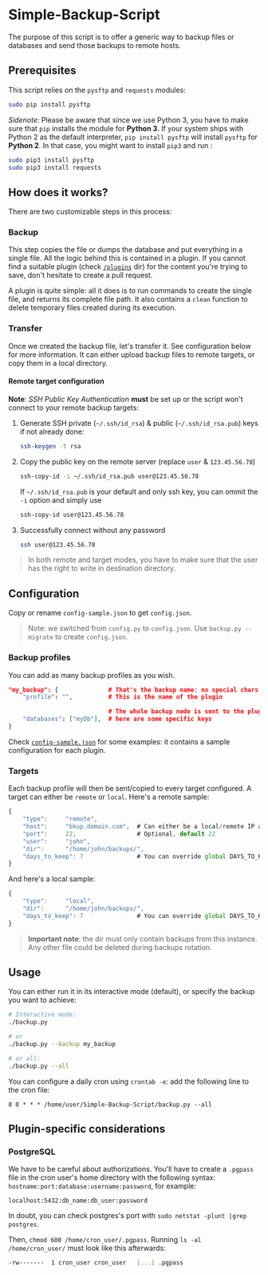 # Simple-Backup-Script
The purpose of this script is to offer a generic way to backup files or databases and send those backups to remote hosts.


## Prerequisites
This script relies on the `pysftp` and `requests`  modules:

```bash
sudo pip install pysftp
```

*Sidenote*: Please be aware that since we use Python 3, you have to make sure that `pip` installs the module for **Python 3**.
If your system ships with Python 2 as the default interpreter, `pip install pysftp` will install `pysftp` for **Python 2**.
In that case, you might want to install `pip3` and run :

```bash
sudo pip3 install pysftp
sudo pip3 install requests
```


## How does it works?
There are two customizable steps in this process:

### Backup
This step copies the file or dumps the database and put everything in a single file.
All the logic behind this is contained in a plugin. If you cannot find a suitable plugin (check [`/plugins`](/plugins) dir)
for the content you're trying to save, don't hesitate to create a pull request.

A plugin is quite simple: all it does is to run commands to create the single file, and returns its complete file path.
It also contains a `clean` function to delete temporary files created during its execution.

### Transfer
Once we created the backup file, let's transfer it. See configuration below for more information.
It can either upload backup files to remote targets, or copy them in a local directory.

#### Remote target configuration
**Note**: *SSH Public Key Authentication* **must** be set up or the script won't connect to your remote backup targets:

1. Generate SSH private (`~/.ssh/id_rsa`) & public (`~/.ssh/id_rsa.pub`) keys if not already done:

    ```bash
    ssh-keygen -t rsa
    ```

2. Copy the public key on the remote server (replace `user` & `123.45.56.78`)

    ```bash
    ssh-copy-id -i ~/.ssh/id_rsa.pub user@123.45.56.78
    ```

    If `~/.ssh/id_rsa.pub` is your default and only ssh key, you can ommit the `-i` option and simply use

    ```bash
    ssh-copy-id user@123.45.56.78
    ```

3. Successfully connect without any password

    ```bash
    ssh user@123.45.56.78
    ```

> In both remote and target modes, you have to make sure that the user has the right to write in destination directory.

## Configuration
Copy or rename `config-sample.json` to get `config.json`.

> Note: we switched from `config.py` to `config.json`. Use `backup.py --migrate` to create `config.json`.

### Backup profiles
You can add as many backup profiles as you wish.

```json
"my_backup": {              # That's the backup name: no special chars nor spaces please
    "profile": "",          # This is the name of the plugin

                            # The whole backup node is sent to the plugin:
    "databases": ["myDb"],  # here are some specific keys
}
```

Check [`config-sample.json`](config-sample.json) for some examples: it contains a sample configuration for each plugin.

### Targets
Each backup profile will then be sent/copied to every target configured. A target can either be `remote` or `local`. Here's a remote sample:

```js
{
    "type":     "remote",
    "host":     "bkup.domain.com",  # Can either be a local/remote IP address
    "port":     22,                 # Optional, default 22
    "user":     "john",
    "dir":      "/home/john/backups/",
    "days_to_keep": 7               # You can override global DAYS_TO_KEEP for each target
}
```

And here's a local sample:

```js
{
    "type":     "local",
    "dir":      "/home/john/backups/",
    "days_to_keep": 7               # You can override global DAYS_TO_KEEP for each target
}
```

> **Important note**: the dir must only contain backups from this instance. Any other file could be deleted during backups rotation.

## Usage
You can either run it in its interactive mode (default), or specify the backup you want to achieve:

```bash
# Interactive mode:
./backup.py

# or
./backup.py --backup my_backup

# or all:
./backup.py --all
```

You can configure a daily cron using `crontab -e`: add the following line to the cron file:

```
0 0 * * * /home/user/Simple-Backup-Script/backup.py --all
```

## Plugin-specific considerations
### PostgreSQL
We have to be careful about authorizations. You'll have to create a `.pgpass` file in the cron user's home directory with the
following syntax: `hostname:port:database:username:password`, for example:

```
localhost:5432:db_name:db_user:password
```

In doubt, you can check postgres's port with `sudo netstat -plunt |grep postgres`.

Then, `chmod 600 /home/cron_user/.pgpass`. Running `ls -al /home/cron_user/` must look like this afterwards:

```bash
-rw-------  1 cron_user cron_user   [...] .pgpass
```
